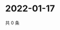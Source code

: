 # 2022-01-17

共 0 条

<!-- BEGIN WEIBO -->
<!-- 最后更新时间 Mon Jan 17 2022 21:20:24 GMT+0800 (China Standard Time) -->

<!-- END WEIBO -->

